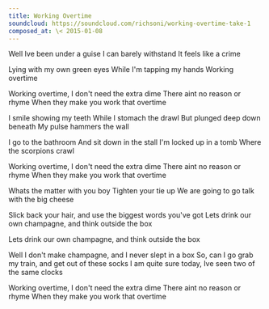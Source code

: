 ```yaml
---
title: Working Overtime
soundcloud: https://soundcloud.com/richsoni/working-overtime-take-1
composed_at: \< 2015-01-08
---
```


Well Ive been under a guise
I can barely withstand
It feels like a crime

Lying with my own green eyes
While I'm tapping my hands
Working overtime

Working overtime,
I don't need the extra dime
There aint no reason or rhyme
When they make you work that overtime

I smile showing my teeth
While I stomach the drawl
But plunged deep down beneath
My pulse hammers the wall

I go to the bathroom
And sit down in the stall
I'm locked up in a tomb
Where the scorpions crawl


Working overtime,
I don't need the extra dime
There aint no reason or rhyme
When they make you work that overtime

Whats the matter with you boy
Tighten your tie up
We are going to go talk with the big cheese

Slick back your hair, and use the biggest words you've got
Lets drink our own champagne, and think outside the box

Lets drink our own champagne, and think outside the box

Well I don't make champagne, and I never slept in a box
So, can I go grab my train, and get out of these socks
I am quite sure today, Ive seen two of the same clocks

Working overtime,
I don't need the extra dime
There aint no reason or rhyme
When they make you work that overtime

